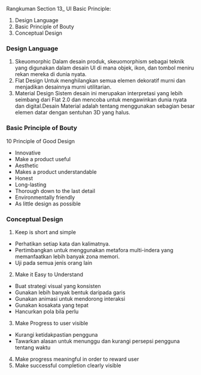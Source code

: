 Rangkuman Section 13_ UI Basic Principle:
1. Design Language
2. Basic Principle of Bouty
3. Conceptual Design

### Design Language
1. Skeuomorphic 
Dalam desain produk, skeuomorphism sebagai teknik yang digunakan dalam desain UI di mana objek, ikon, dan tombol meniru rekan mereka di dunia nyata.
2. Flat Design
Untuk menghilangkan semua elemen dekoratif murni dan menjadikan desainnya murni utilitarian.
3. Material Design
Sistem desain ini merupakan interpretasi yang lebih seimbang dari Flat 2.0 dan mencoba untuk mengawinkan dunia nyata dan digital.Desain Material adalah tentang menggunakan sebagian besar elemen datar dengan sentuhan 3D yang halus.

### Basic Principle of Bouty 
10 Principle of Good Design 
- Innovative
- Make a product useful
- Aesthetic
- Makes a product understandable
- Honest
- Long-lasting
- Thorough down to the last detail
- Environmentally friendly
- As little design as possible

### Conceptual Design
1. Keep is short and simple
- Perhatikan setiap kata dan kalimatnya.
- Pertimbangkan untuk menggunakan metafora multi-indera yang memanfaatkan lebih banyak zona memori.
- Uji pada semua jenis orang lain

2. Make it Easy to Understand
- Buat strategi visual yang konsisten
- Gunakan lebih banyak bentuk daripada garis
- Gunakan animasi untuk mendorong interaksi
- Gunakan kosakata yang tepat
- Hancurkan pola bila perlu

3. Make Progress to user visible
- Kurangi ketidakpastian pengguna
- Tawarkan alasan untuk menunggu dan kurangi persepsi pengguna tentang waktu

4. Make progress meaningful in order to reward user
5. Make successful completion clearly visible 